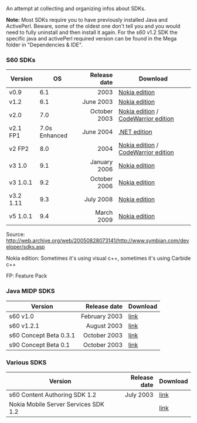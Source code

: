 An attempt at collecting and organizing infos about SDKs.

**Note:** Most SDKs require you to have previously installed Java and ActivePerl. Beware, some of the oldest one don't tell you and you would need to fully uninstall and then install it again. For the s60 v1.2 SDK the specific java and activePerl required version can be found in the Mega folder in "Dependencies & IDE".

### S60 SDKs

| Version   | OS            | Release date  | Download |
|-----------|---------------|--------------:|----------|
| v0.9      | 6.1           | 2003          | [Nokia edition](http://www.mediafire.com/download/18n6wo75k0svknt/_s60+0.9+sdk.zip) | 
| v1.2      | 6.1           | June 2003     | [Nokia edition](https://mega.nz/#!Tw4V3ILJ!hLaHP33Yt6X2W0wOrIRoHYmBwAtkYWfDIqk5H3Fj6xk) |
| v2.0      | 7.0           | October 2003     | [Nokia edition](https://mega.nz/#!u9dVmQDJ!34pWgQznbgcI93BiNE9yxA8tLjr7jNBuirCGNMp0GGg) / [CodeWarrior edition](https://mega.nz/#!H1NQFQbA!AyU-V09H0_Gfsnc9tprnLZHrInbA3Yq5-LXD4jE5UjU) |
| v2.1 FP1  | 7.0s Enhanced | June 2004     | [.NET edition](http://www.mediafire.com/download/87ul661njioxzx7/S60_SDK_2_1_NET.zip) | 
| v2 FP2    | 8.0           | 2004          | [Nokia edition](http://www.mediafire.com/download/6ktbu177ehnfi8m/s60_2nd_fp2_sdk_msb.zip) / [CodeWarrior edition](https://mega.co.nz/#!dRZC1QDQ!jkjYA5aMv8uPc3H7gR37XLbkD_Istm62skstwzIiPec) |
| v3 1.0    | 9.1           | January 2006  | [Nokia edition](http://www.mediafire.com/download/kc94rnlrrs1wh90/S60_3rd_SDK_v1.0.zip) | 
| v3 1.0.1  | 9.2           | October 2006  | [Nokia edition](http://www.mediafire.com/download/9uc7fjb2ynmxlud/s60v3.1_SDK.zip) | 
| v3.2 1.11 | 9.3           | July 2008     | [Nokia edition](https://mega.nz/#!34lDkYiI!6N7vzXNWNKwizi6o7ZEfWSVFLTK442kOaE8ig6M1orA) | 
| v5 1.0.1  | 9.4           | March 2009    | [Nokia edition](http://www.mediafire.com/download/mbahmx9nyry45vj/S60_5th_SDK_ASP_v1.0.1.zip) |

Source: http://web.archive.org/web/20050828073141/http://www.symbian.com/developer/sdks.asp

Nokia edition: Sometimes it's using visual c++, sometimes it's using Carbide c++

FP: Feature Pack

### Java MIDP SDKS
| Version    | Release date  | Download |
|------------|--------------:|----------|
| s60 v1.0   | February 2003 | [link](https://mega.nz/#!TsUwSDID!NhCQDqF-rLTQAj4mLRl_VfwSa1oI2pYet2nE3UvM38c) |
| s60 v1.2.1 | August 2003   | [link](https://mega.nz/#!X41j1bLS!dSXAIXpADo0tn6vSqJ07awC2IXfbxQtuj1nC9HrSCD4) |
| s60 Concept Beta 0.3.1 | October 2003   | [link](https://mega.nz/#!DxN23a6Q!uCcIl3899FWsC8jEa4aYgG9RQHpg5ocav-4KmZj6SOE) |
| s90 Concept Beta 0.1   | October 2003   | [link](https://mega.nz/#!7xM0HK6B!j8rViLGum8QBaGPOpZuKKCyVKyhPElWa6Da2UYlSC8I) |

### Various SDKS

| Version    | Release date  | Download |
|------------|--------------:|----------|
| s60 Content Authoring SDK 1.2 | July 2003 | [link](https://mega.nz/#!i1FwnJzS!3-RYBCVkFoxQyQ6DooJLuDzJO332TvjrfZJqqibuQXk) |
| Nokia Mobile Server Services SDK 1.2 | | [link](https://mega.nz/#!S58yGLJY!_M3hiFYEbmU6LoJug3bJrwwUOg8FnuTOp7PgtIex_fA) |

